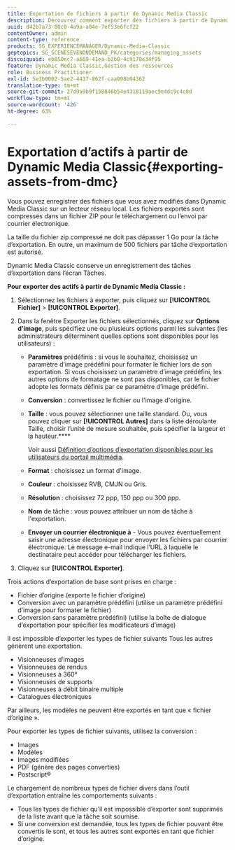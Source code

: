 ```yaml
---
title: Exportation de fichiers à partir de Dynamic Media Classic
description: Découvrez comment exporter des fichiers à partir de Dynamic Media Classic.
uuid: d42b7a73-80c0-4a9a-a04e-7ef53e6fcf22
contentOwner: admin
content-type: reference
products: SG_EXPERIENCEMANAGER/Dynamic-Media-Classic
geptopics: SG_SCENESEVENONDEMAND_PK/categories/managing_assets
discoiquuid: eb850ec7-a669-41ea-b2b0-4c9178e34f95
feature: Dynamic Media Classic,Gestion des ressources
role: Business Practitioner
exl-id: 5e3b0002-5ae2-4437-862f-caa098b04362
translation-type: tm+mt
source-git-commit: 27d9a9b9f158846b54e4318119aec9e4dc9c4c0d
workflow-type: tm+mt
source-wordcount: '426'
ht-degree: 63%

---
```


# Exportation d’actifs à partir de Dynamic Media Classic{#exporting-assets-from-dmc}

Vous pouvez enregistrer des fichiers que vous avez modifiés dans Dynamic Media Classic sur un lecteur réseau local. Les fichiers exportés sont compressés dans un fichier ZIP pour le téléchargement ou l’envoi par courrier électronique.

La taille du fichier zip compressé ne doit pas dépasser 1 Go pour la tâche d’exportation. En outre, un maximum de 500 fichiers par tâche d’exportation est autorisé.

Dynamic Media Classic conserve un enregistrement des tâches d’exportation dans l’écran Tâches.

**Pour exporter des actifs à partir de Dynamic Media Classic :**

1. Sélectionnez les fichiers à exporter, puis cliquez sur **[!UICONTROL Fichier]** > **[!UICONTROL Exporter]**.
1. Dans la fenêtre Exporter les fichiers sélectionnés, cliquez sur **Options d’image**, puis spécifiez une ou plusieurs options parmi les suivantes (les administrateurs déterminent quelles options sont disponibles pour les utilisateurs) :

   * **Paramètres**  prédéfinis : si vous le souhaitez, choisissez un paramètre d’image prédéfini pour formater le fichier lors de son exportation. Si vous choisissez un paramètre d’image prédéfini, les autres options de formatage ne sont pas disponibles, car le fichier adopte les formats définis par ce paramètre d’image prédéfini.

   * **Conversion**  : convertissez le fichier ou l&#39;image d&#39;origine.

   * **Taille**  : vous pouvez sélectionner une taille standard. Ou, vous pouvez cliquer sur **[!UICONTROL Autres]** dans la liste déroulante Taille, choisir l’unité de mesure souhaitée, puis spécifier la largeur et la hauteur.****

      Voir aussi [Définition d’options d’exportation disponibles pour les utilisateurs du portail multimédia](specifying-export-options-available-media.md#specifying_export_options_available_to_media_portal_users).

   * **Format**  : choisissez un format d&#39;image.

   * **Couleur**  : choisissez RVB, CMJN ou Gris.

   * **Résolution**  : choisissez 72 ppp, 150 ppp ou 300 ppp.

   * **Nom**  de tâche : vous pouvez attribuer un nom de tâche à l&#39;exportation.

   * **Envoyer un courrier électronique à**  - Vous pouvez éventuellement saisir une adresse électronique pour envoyer les fichiers par courrier électronique. Le message e-mail indique l’URL à laquelle le destinataire peut accéder pour télécharger les fichiers.

1. Cliquez sur **[!UICONTROL Exporter]**.

Trois actions d’exportation de base sont prises en charge :

* Fichier d’origine (exporte le fichier d’origine)
* Conversion avec un paramètre prédéfini (utilise un paramètre prédéfini d’image pour formater le fichier)
* Conversion sans paramètre prédéfini) (utilise la boîte de dialogue d’exportation pour spécifier les modificateurs d’image)

Il est impossible d’exporter les types de fichier suivants Tous les autres génèrent une exportation.

* Visionneuses d’images
* Visionneuses de rendus
* Visionneuses à 360°
* Visionneuses de supports
* Visionneuses à débit binaire multiple
* Catalogues électroniques

Par ailleurs, les modèles ne peuvent être exportés en tant que « fichier d’origine ».

Pour exporter les types de fichier suivants, utilisez la conversion :

* Images
* Modèles
* Images modifiées
* PDF (génère des pages converties)
* Postscript®

Le chargement de nombreux types de fichier divers dans l’outil d’exportation entraîne les comportements suivants :

* Tous les types de fichier qu’il est impossible d’exporter sont supprimés de la liste avant que la tâche soit soumise.
* Si une conversion est demandée, tous les types de fichier pouvant être convertis le sont, et tous les autres sont exportés en tant que fichier d’origine.
